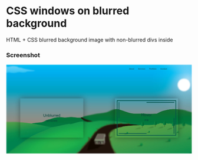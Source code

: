 # CSS windows on blurred background

HTML + CSS blurred background image with non-blurred divs inside

### Screenshot

![CSS windows on blurred background](https://raw.githubusercontent.com/DaWe35/CSS-window-on-blur-background-/master/img/screenshot.jpg)